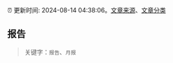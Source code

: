 :alarm_clock: 更新时间: 2024-08-14 04:38:06。[文章来源](/README.md)、[文章分类](/TAGS.md)

## 报告


> 关键字：`报告`、`月报`



